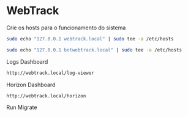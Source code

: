 # WebTrack

Crie os hosts para o funcionamento do sistema

```sh
sudo echo "127.0.0.1 webtrack.local" | sudo tee -a /etc/hosts
```
 ```sh
 sudo echo "127.0.0.1 botwebtrack.local" | sudo tee -a /etc/hosts
 ```

Logs Dashboard
 ```sh
http://webtrack.local/log-viewer 
```
Horizon Dashboard
 ```sh
http://webtrack.local/horizon
```


Run Migrate
